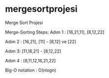 # mergesortprojesi
Merge Sort Projesi


Merge-Sorting Steps:
Adım 1 : [16,21,11], [8,12,22]
 
Adım 2 : [16,21], [11] - [8,12] ve [22] 

Adım 3:  [11,16,21] - [8,12,22]

Adım 4 : [8,11,12,16,21,22]

Big-O notation : O(nlogn)
